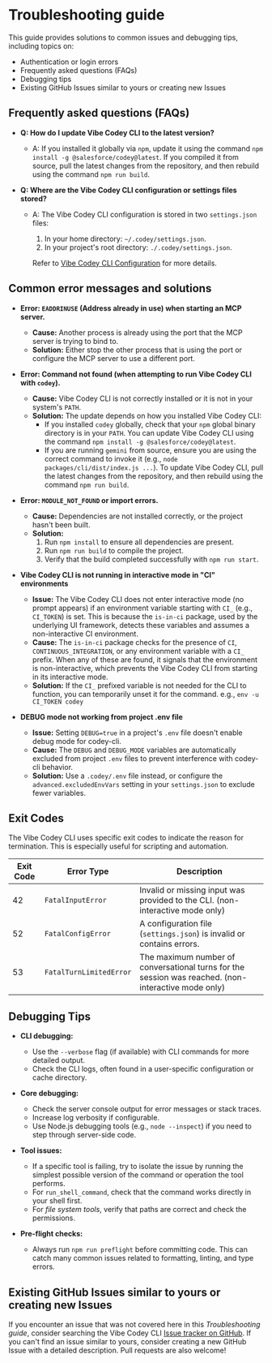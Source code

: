 # Troubleshooting guide

This guide provides solutions to common issues and debugging tips, including topics on:

- Authentication or login errors
- Frequently asked questions (FAQs)
- Debugging tips
- Existing GitHub Issues similar to yours or creating new Issues

## Frequently asked questions (FAQs)

- **Q: How do I update Vibe Codey CLI to the latest version?**
  - A: If you installed it globally via `npm`, update it using the command `npm install -g @salesforce/codey@latest`. If you compiled it from source, pull the latest changes from the repository, and then rebuild using the command `npm run build`.

- **Q: Where are the Vibe Codey CLI configuration or settings files stored?**
  - A: The Vibe Codey CLI configuration is stored in two `settings.json` files:
    1. In your home directory: `~/.codey/settings.json`.
    2. In your project's root directory: `./.codey/settings.json`.

    Refer to [Vibe Codey CLI Configuration](./cli/configuration.md) for more details.

## Common error messages and solutions

- **Error: `EADDRINUSE` (Address already in use) when starting an MCP server.**
  - **Cause:** Another process is already using the port that the MCP server is trying to bind to.
  - **Solution:**
    Either stop the other process that is using the port or configure the MCP server to use a different port.

- **Error: Command not found (when attempting to run Vibe Codey CLI with `codey`).**
  - **Cause:** Vibe Codey CLI is not correctly installed or it is not in your system's `PATH`.
  - **Solution:**
    The update depends on how you installed Vibe Codey CLI:
    - If you installed `codey` globally, check that your `npm` global binary directory is in your `PATH`. You can update Vibe Codey CLI using the command `npm install -g @salesforce/codey@latest`.
    - If you are running `gemini` from source, ensure you are using the correct command to invoke it (e.g., `node packages/cli/dist/index.js ...`). To update Vibe Codey CLI, pull the latest changes from the repository, and then rebuild using the command `npm run build`.

- **Error: `MODULE_NOT_FOUND` or import errors.**
  - **Cause:** Dependencies are not installed correctly, or the project hasn't been built.
  - **Solution:**
    1.  Run `npm install` to ensure all dependencies are present.
    2.  Run `npm run build` to compile the project.
    3.  Verify that the build completed successfully with `npm run start`.

- **Vibe Codey CLI is not running in interactive mode in "CI" environments**
  - **Issue:** The Vibe Codey CLI does not enter interactive mode (no prompt appears) if an environment variable starting with `CI_` (e.g., `CI_TOKEN`) is set. This is because the `is-in-ci` package, used by the underlying UI framework, detects these variables and assumes a non-interactive CI environment.
  - **Cause:** The `is-in-ci` package checks for the presence of `CI`, `CONTINUOUS_INTEGRATION`, or any environment variable with a `CI_` prefix. When any of these are found, it signals that the environment is non-interactive, which prevents the Vibe Codey CLI from starting in its interactive mode.
  - **Solution:** If the `CI_` prefixed variable is not needed for the CLI to function, you can temporarily unset it for the command. e.g., `env -u CI_TOKEN codey`

- **DEBUG mode not working from project .env file**
  - **Issue:** Setting `DEBUG=true` in a project's `.env` file doesn't enable debug mode for codey-cli.
  - **Cause:** The `DEBUG` and `DEBUG_MODE` variables are automatically excluded from project `.env` files to prevent interference with codey-cli behavior.
  - **Solution:** Use a `.codey/.env` file instead, or configure the `advanced.excludedEnvVars` setting in your `settings.json` to exclude fewer variables.

## Exit Codes

The Vibe Codey CLI uses specific exit codes to indicate the reason for termination. This is especially useful for scripting and automation.

| Exit Code | Error Type              | Description                                                                                         |
| --------- | ----------------------- | --------------------------------------------------------------------------------------------------- |
| 42        | `FatalInputError`       | Invalid or missing input was provided to the CLI. (non-interactive mode only)                       |
| 52        | `FatalConfigError`      | A configuration file (`settings.json`) is invalid or contains errors.                               |
| 53        | `FatalTurnLimitedError` | The maximum number of conversational turns for the session was reached. (non-interactive mode only) |

## Debugging Tips

- **CLI debugging:**
  - Use the `--verbose` flag (if available) with CLI commands for more detailed output.
  - Check the CLI logs, often found in a user-specific configuration or cache directory.

- **Core debugging:**
  - Check the server console output for error messages or stack traces.
  - Increase log verbosity if configurable.
  - Use Node.js debugging tools (e.g., `node --inspect`) if you need to step through server-side code.

- **Tool issues:**
  - If a specific tool is failing, try to isolate the issue by running the simplest possible version of the command or operation the tool performs.
  - For `run_shell_command`, check that the command works directly in your shell first.
  - For _file system tools_, verify that paths are correct and check the permissions.

- **Pre-flight checks:**
  - Always run `npm run preflight` before committing code. This can catch many common issues related to formatting, linting, and type errors.

## Existing GitHub Issues similar to yours or creating new Issues

If you encounter an issue that was not covered here in this _Troubleshooting guide_, consider searching the Vibe Codey CLI [Issue tracker on GitHub](https://github.com/salesforceli/codey/issues). If you can't find an issue similar to yours, consider creating a new GitHub Issue with a detailed description. Pull requests are also welcome!
